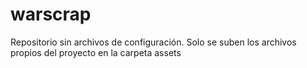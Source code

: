 warscrap
========

Repositorio sin archivos de configuración. Solo se suben los archivos propios del proyecto en la carpeta assets
